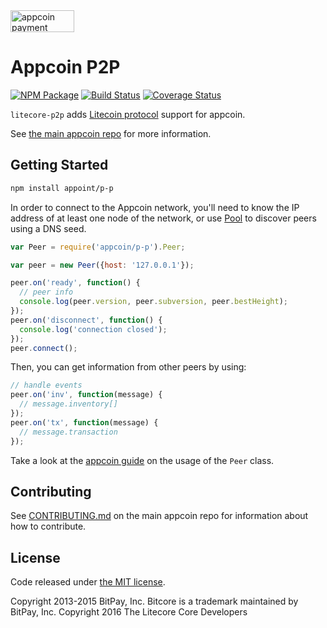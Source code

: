 <img src="http://bitcore.io/css/images/bitcore-p2p.svg" alt="appcoin payment protocol" height="35" width="102">

Appcoin P2P
=======

[![NPM Package](https://img.shields.io/npm/v/litecore-p2p.svg?style=flat-square)](https://www.npmjs.org/package/appcoin/p-p)
[![Build Status](https://img.shields.io/travis/appcoin/p-p.svg?branch=master&style=flat-square)](https://travis-ci.org/appcoin/p-p)
[![Coverage Status](https://img.shields.io/coveralls/appcoin/p-p.svg?style=flat-square)](https://coveralls.io/r/appcoin/p-p?branch=master)

`litecore-p2p` adds [Litecoin protocol](https://en.bitcoin.it/wiki/Protocol_documentation) support for appcoin.

See [the main appcoin repo](https://github.com/appcoin/base) for more information.

## Getting Started

```sh
npm install appoint/p-p
```
In order to connect to the Appcoin network, you'll need to know the IP address of at least one node of the network, or use [Pool](/docs/pool.md) to discover peers using a DNS seed.

```javascript
var Peer = require('appcoin/p-p').Peer;

var peer = new Peer({host: '127.0.0.1'});

peer.on('ready', function() {
  // peer info
  console.log(peer.version, peer.subversion, peer.bestHeight);
});
peer.on('disconnect', function() {
  console.log('connection closed');
});
peer.connect();
```

Then, you can get information from other peers by using:

```javascript
// handle events
peer.on('inv', function(message) {
  // message.inventory[]
});
peer.on('tx', function(message) {
  // message.transaction
});
```

Take a look at the [appcoin guide](http://appcoin.io/guide/peer.html) on the usage of the `Peer` class.

## Contributing

See [CONTRIBUTING.md](https://github.com/appcoin/appbase/blob/master/CONTRIBUTING.md) on the main appcoin repo for information about how to contribute.

## License

Code released under [the MIT license](https://github.com/appcoin/app/blob/master/LICENSE).

Copyright 2013-2015 BitPay, Inc. Bitcore is a trademark maintained by BitPay, Inc.
Copyright 2016 The Litecore Core Developers
